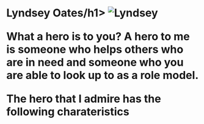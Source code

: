 <h1> Lyndsey Oates/h1>
 
 <img src= "https://uncbears.com/images/2014/10/7/OATES_Lyndsey.jpg?width=300" alt="Lyndsey">

<p>What a hero is to you? A hero to me is someone who helps others who are in need and someone who you are able to look up to as a role model.</p>
<p>The hero that I admire has the following charateristics 
